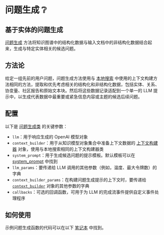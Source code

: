 # 问题生成 ❔

## 基于实体的问题生成

[问题生成](https://github.com/microsoft/graphrag/blob/main//graphrag/query/question_gen/) 方法将知识图谱中的结构化数据与输入文档中的非结构化数据结合起来，生成与特定实体相关的候选问题。

## 方法论
给定一组先前的用户问题，问题生成方法使用与 [本地搜索](1-local_search) 中使用的上下文构建方法相同的方法，提取和优先考虑相关的结构化和非结构化数据，包括实体、关系、协变量、社区报告和原始文本块。然后将这些数据记录适配到一个单一的 LLM 提示中，以生成代表数据中最重要或紧急信息内容或主题的候选后续问题。

## 配置

以下是 [问题生成类](https://github.com/microsoft/graphrag/blob/main//graphrag/query/question_gen/local_gen.py) 的关键参数：
* `llm`：用于响应生成的 OpenAI 模型对象
* `context_builder`：用于从知识模型对象集合中准备上下文数据的 [上下文构建器](https://github.com/microsoft/graphrag/blob/main//graphrag/query/structured_search/local_search/mixed_context.py) 对象，使用与本地搜索相同的上下文构建器类
* `system_prompt`：用于生成候选问题的提示模板。默认模板可以在 [system_prompt](https://github.com/microsoft/graphrag/blob/main//graphrag/query/question_gen/system_prompt.py) 中找到
* `llm_params`：要传递给 LLM 调用的其他参数（例如，温度、最大令牌数）的字典
* `context_builder_params`：在构建问题生成提示的上下文时，要传递给 [`context_builder`](https://github.com/microsoft/graphrag/blob/main//graphrag/query/structured_search/local_search/mixed_context.py) 对象的其他参数的字典
* `callbacks`：可选的回调函数，可用于为 LLM 的完成流事件提供自定义事件处理程序

## 如何使用


示例问题生成函数的代码可以在以下 [笔记本](https://microsoft.github.io/graphrag/posts/query/notebooks/local_search_nb) 中找到。
